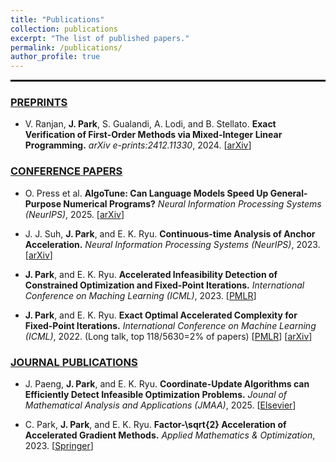 ```yaml
---
title: "Publications"
collection: publications
excerpt: "The list of published papers."
permalink: /publications/
author_profile: true
---
```


<hr style="border: none; border-top: 2px solid #000; margin: 10px 0;">

### <u>PREPRINTS</u>
- V. Ranjan, **J. Park**, S. Gualandi, A. Lodi, and B. Stellato.
**Exact Verification of First-Order Methods via Mixed-Integer Linear Programming.**
*arXiv e-prints:2412.11330*, 2024.
[[arXiv](https://arxiv.org/abs/2412.11330)]


### <u>CONFERENCE PAPERS</u>
- O. Press et al.
**AlgoTune: Can Language Models Speed Up General-Purpose Numerical Programs?**
*Neural Information Processing Systems (NeurIPS)*, 2025.
[[arXiv](https://arxiv.org/abs/2507.15887)]

- J. J. Suh, **J. Park**, and E. K. Ryu.
**Continuous-time Analysis of Anchor Acceleration.**
*Neural Information Processing Systems (NeurIPS)*, 2023.
[[arXiv](https://arxiv.org/abs/2304.00771)]

- **J. Park**, and E. K. Ryu.
**Accelerated Infeasibility Detection of Constrained Optimization and Fixed-Point Iterations.**
*International Conference on Maching Learning (ICML)*, 2023.
[[PMLR](https://proceedings.mlr.press/v202/park23k.html)]

- **J. Park**, and E. K. Ryu.
**Exact Optimal Accelerated Complexity for Fixed-Point Iterations.**
*International Conference on Machine Learning (ICML)*, 2022.
(Long talk, top 118/5630=2% of papers)
[[PMLR](https://proceedings.mlr.press/v162/park22c.html)] [[arXiv](https://arxiv.org/abs/2201.11413)]


### <u>JOURNAL PUBLICATIONS</u>
- J. Paeng, **J. Park**, and E. K. Ryu.
**Coordinate-Update Algorithms can Efficiently Detect Infeasible Optimization Problems.**
*Jounal of Mathematical Analysis and Applications (JMAA)*, 2025.
[[Elsevier](https://www.sciencedirect.com/science/article/pii/S0022247X24008473)]

- C. Park, **J. Park**, and E. K. Ryu.
**Factor-\sqrt{2} Acceleration of Accelerated Gradient Methods.**
*Applied Mathematics & Optimization*, 2023.
[[Springer](https://link.springer.com/article/10.1007/s00245-023-10047-9)]
